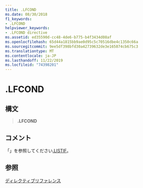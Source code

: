 ```yaml
---
title: .LFCOND
ms.date: 08/30/2018
f1_keywords:
- .LFCOND
helpviewer_keywords:
- .LFCOND directive
ms.assetid: ed35590d-cc48-4de6-b775-b4f3434d08af
ms.openlocfilehash: 65d44a1815bb9ae0d95c5c70516dbe4c1350c66a
ms.sourcegitcommit: 9ee5df398bfd30a42739632de3e165874cb675c3
ms.translationtype: MT
ms.contentlocale: ja-JP
ms.lasthandoff: 11/22/2019
ms.locfileid: "74398201"
---
```

# <a name="lfcond"></a>.LFCOND

## <a name="syntax"></a>構文

> **.LFCOND**

## <a name="remarks"></a>コメント

「」を参照してください[.LISTIF](../../assembler/masm/dot-listif.md)。

## <a name="see-also"></a>参照

[ディレクティブリファレンス](directives-reference.md)
